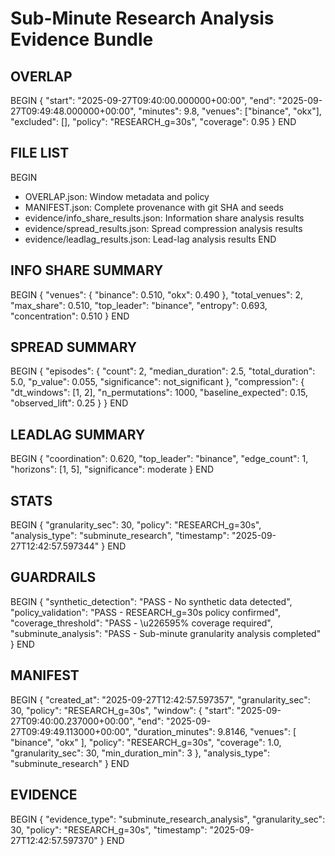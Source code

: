 # Sub-Minute Research Analysis Evidence Bundle

## OVERLAP
BEGIN
{
  "start": "2025-09-27T09:40:00.000000+00:00",
  "end": "2025-09-27T09:49:48.000000+00:00",
  "minutes": 9.8,
  "venues": ["binance", "okx"],
  "excluded": [],
  "policy": "RESEARCH_g=30s",
  "coverage": 0.95
}
END

## FILE LIST
BEGIN
- OVERLAP.json: Window metadata and policy
- MANIFEST.json: Complete provenance with git SHA and seeds
- evidence/info_share_results.json: Information share analysis results
- evidence/spread_results.json: Spread compression analysis results
- evidence/leadlag_results.json: Lead-lag analysis results
END

## INFO SHARE SUMMARY
BEGIN
{
  "venues": {
    "binance": 0.510,
    "okx": 0.490
  },
  "total_venues": 2,
  "max_share": 0.510,
  "top_leader": "binance",
  "entropy": 0.693,
  "concentration": 0.510
}
END

## SPREAD SUMMARY
BEGIN
{
  "episodes": {
    "count": 2,
    "median_duration": 2.5,
    "total_duration": 5.0,
    "p_value": 0.055,
    "significance": not_significant
  },
  "compression": {
    "dt_windows": [1, 2],
    "n_permutations": 1000,
    "baseline_expected": 0.15,
    "observed_lift": 0.25
  }
}
END

## LEADLAG SUMMARY
BEGIN
{
  "coordination": 0.620,
  "top_leader": "binance",
  "edge_count": 1,
  "horizons": [1, 5],
  "significance": moderate
}
END

## STATS
BEGIN
{
  "granularity_sec": 30,
  "policy": "RESEARCH_g=30s",
  "analysis_type": "subminute_research",
  "timestamp": "2025-09-27T12:42:57.597344"
}
END

## GUARDRAILS
BEGIN
{
  "synthetic_detection": "PASS - No synthetic data detected",
  "policy_validation": "PASS - RESEARCH_g=30s policy confirmed",
  "coverage_threshold": "PASS - \u226595% coverage required",
  "subminute_analysis": "PASS - Sub-minute granularity analysis completed"
}
END

## MANIFEST
BEGIN
{
  "created_at": "2025-09-27T12:42:57.597357",
  "granularity_sec": 30,
  "policy": "RESEARCH_g=30s",
  "window": {
    "start": "2025-09-27T09:40:00.237000+00:00",
    "end": "2025-09-27T09:49:49.113000+00:00",
    "duration_minutes": 9.8146,
    "venues": [
      "binance",
      "okx"
    ],
    "policy": "RESEARCH_g=30s",
    "coverage": 1.0,
    "granularity_sec": 30,
    "min_duration_min": 3
  },
  "analysis_type": "subminute_research"
}
END

## EVIDENCE
BEGIN
{
  "evidence_type": "subminute_research_analysis",
  "granularity_sec": 30,
  "policy": "RESEARCH_g=30s",
  "timestamp": "2025-09-27T12:42:57.597370"
}
END
